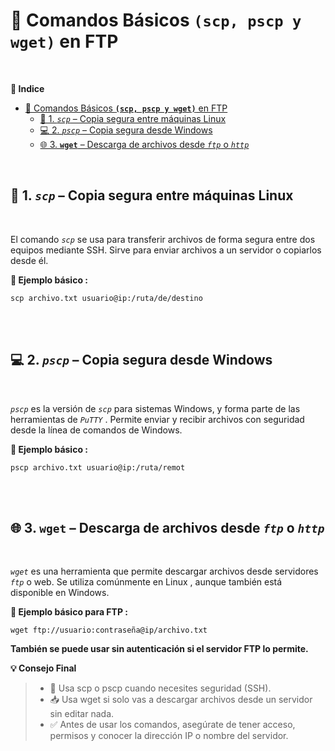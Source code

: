 # 🧰 Comandos Básicos **`(scp, pscp y wget)`** en FTP
<br>

**📑 Indice**
- [🧰 Comandos Básicos **`(scp, pscp y wget)`** en FTP](#-comandos-básicos-scp-pscp-y-wget-en-ftp)
  - [🔐 1. *``scp``* – Copia segura entre máquinas Linux](#-1-scp--copia-segura-entre-máquinas-linux)
  - [💻 2. *``pscp``* – Copia segura desde Windows](#-2-pscp--copia-segura-desde-windows)
  - [🌐 3. **`wget`** – Descarga de archivos desde *``ftp``* o *``http``*](#-3-wget--descarga-de-archivos-desde-ftp-o-http)

<br>

## 🔐 1. *``scp``* – Copia segura entre máquinas Linux
<br>

El comando *``scp``* se usa para transferir archivos de forma segura entre dos equipos mediante SSH.
Sirve para enviar archivos a un servidor o copiarlos desde él.

**📌 Ejemplo básico :**

~~~~~~~~~~~~~~~~~~~~~~~~~~~~~~~~~~~~~~~~~~~~~
scp archivo.txt usuario@ip:/ruta/de/destino
~~~~~~~~~~~~~~~~~~~~~~~~~~~~~~~~~~~~~~~~~~~~~
<br>
<br>



## 💻 2. *``pscp``* – Copia segura desde Windows
<br>

*``pscp``* es la versión de *``scp``* para sistemas Windows, y forma parte de las herramientas de *``PuTTY``* . Permite enviar y recibir archivos con seguridad desde la línea de comandos de Windows.

**📌 Ejemplo básico :**

~~~~~~~~~~~~~~~~~~~~~~~~~~~~~~~~~~~~~~~~
pscp archivo.txt usuario@ip:/ruta/remot
~~~~~~~~~~~~~~~~~~~~~~~~~~~~~~~~~~~~~~~~
<br>
<br>



## 🌐 3. **`wget`** – Descarga de archivos desde *``ftp``* o *``http``*
<br>

*``wget``* es una herramienta que permite descargar archivos desde servidores *``ftp``* o web.
Se utiliza comúnmente en Linux , aunque también está disponible en Windows.

**📌 Ejemplo básico para FTP :**

~~~~~~~~~~~~~~~~~~~~~~~~~~~~~~~~~~~~~~~~~~~~~
wget ftp://usuario:contraseña@ip/archivo.txt
~~~~~~~~~~~~~~~~~~~~~~~~~~~~~~~~~~~~~~~~~~~~~

**También se puede usar sin autenticación si el servidor FTP lo permite.**


**💡 Consejo Final**

> - 🔄 Usa scp o pscp cuando necesites seguridad (SSH).
> - 📥 Usa wget si solo vas a descargar archivos desde un servidor sin editar nada.
> - ✅ Antes de usar los comandos, asegúrate de tener acceso, permisos y conocer la dirección IP o nombre del servidor.